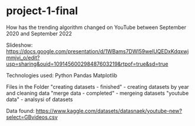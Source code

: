 # project-1-final
How has the trending algorithm changed on YouTube between September 2020 and September 2022

Slideshow:
https://docs.google.com/presentation/d/1WBams7DWl59welUQEDxKdqxwjmmjvi_o/edit?usp=sharing&ouid=109145600298487603219&rtpof=true&sd=true

Technologies used:
Python
Pandas
Matplotlib

Files in the Folder
"creating datasets - finished" - creating datasets by year and cleaning data
"merge data - completed" - mergeing datasets
"youtube data" - analsysi of datasets

Data found: https://www.kaggle.com/datasets/datasnaek/youtube-new?select=GBvideos.csv

